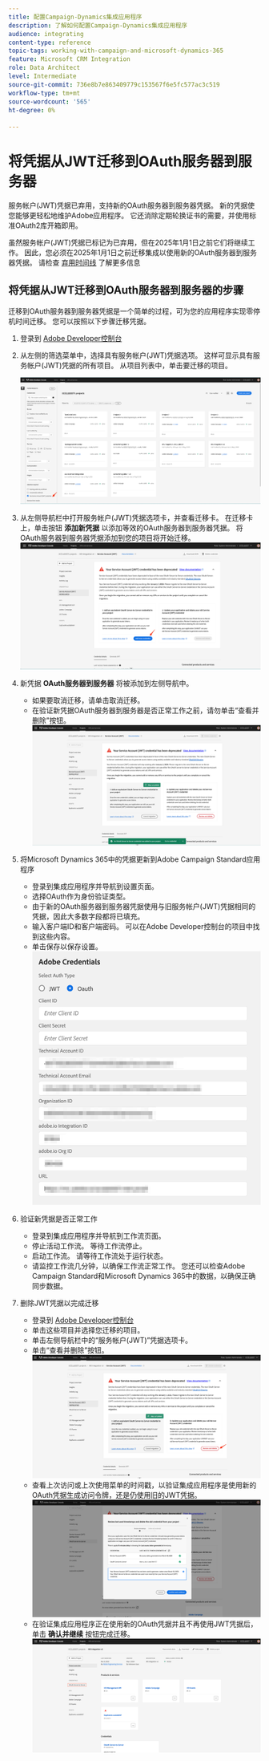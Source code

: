 ```yaml
---
title: 配置Campaign-Dynamics集成应用程序
description: 了解如何配置Campaign-Dynamics集成应用程序
audience: integrating
content-type: reference
topic-tags: working-with-campaign-and-microsoft-dynamics-365
feature: Microsoft CRM Integration
role: Data Architect
level: Intermediate
source-git-commit: 736e8b7e863409779c153567f6e5fc577ac3c519
workflow-type: tm+mt
source-wordcount: '565'
ht-degree: 0%

---
```


# 将凭据从JWT迁移到OAuth服务器到服务器

服务帐户(JWT)凭据已弃用，支持新的OAuth服务器到服务器凭据。 新的凭据使您能够更轻松地维护Adobe应用程序。 它还消除定期轮换证书的需要，并使用标准OAuth2库开箱即用。

虽然服务帐户(JWT)凭据已标记为已弃用，但在2025年1月1日之前它们将继续工作。 因此，您必须在2025年1月1日之前迁移集成以使用新的OAuth服务器到服务器凭据。 请检查 [弃用时间线](https://developer.adobe.com/developer-console/docs/guides/authentication/ServerToServerAuthentication/migration/#deperecation-timelines) 了解更多信息

## 将凭据从JWT迁移到OAuth服务器到服务器的步骤

迁移到OAuth服务器到服务器凭据是一个简单的过程，可为您的应用程序实现零停机时间迁移。 您可以按照以下步骤迁移凭据。

1. 登录到 [Adobe Developer控制台](https://developer.adobe.com/console)
2. 从左侧的筛选菜单中，选择具有服务帐户(JWT)凭据选项。 这样可显示具有服务帐户(JWT)凭据的所有项目。 从项目列表中，单击要迁移的项目。

   ![](assets/JwtToOAuthMigration1.png)

3. 从左侧导航栏中打开服务帐户(JWT)凭据选项卡，并查看迁移卡。 在迁移卡上，单击按钮 **添加新凭据** 以添加等效的OAuth服务器到服务器凭据。 将OAuth服务器到服务器凭据添加到您的项目将开始迁移。
   ![](assets/JwtToOAuthMigration2.png)
4. 新凭据 **OAuth服务器到服务器** 将被添加到左侧导航中。
   * 如果要取消迁移，请单击取消迁移。
   * 在验证新凭据OAuth服务器到服务器是否正常工作之前，请勿单击“查看并删除”按钮。
     ![](assets/JwtToOAuthMigration3.png)

5. 将Microsoft Dynamics 365中的凭据更新到Adobe Campaign Standard应用程序
   * 登录到集成应用程序并导航到设置页面。
   * 选择OAuth作为身份验证类型。
   * 由于新的OAuth服务器到服务器凭据使用与旧服务帐户(JWT)凭据相同的凭据，因此大多数字段都将已填充。
   * 输入客户端ID和客户端密码。 可以在Adobe Developer控制台的项目中找到这些内容。
   * 单击保存以保存设置。
     ![](assets/JwtToOAuthMigration4.png)

6. 验证新凭据是否正常工作
   * 登录到集成应用程序并导航到工作流页面。
   * 停止活动工作流。 等待工作流停止。
   * 启动工作流。 请等待工作流处于运行状态。
   * 请监控工作流几分钟，以确保工作流正常工作。 您还可以检查Adobe Campaign Standard和Microsoft Dynamics 365中的数据，以确保正确同步数据。

7. 删除JWT凭据以完成迁移
   * 登录到 [Adobe Developer控制台](https://developer.adobe.com/console)
   * 单击这些项目并选择您迁移的项目。
   * 单击左侧导航栏中的“服务帐户(JWT)”凭据选项卡。
   * 单击“查看并删除”按钮。
     ![](assets/JwtToOAuthMigration5.png)
   * 查看上次访问或上次使用菜单的时间戳，以验证集成应用程序是使用新的OAuth凭据生成访问令牌，还是仍使用旧的JWT凭据。
     ![](assets/JwtToOAuthMigration6.png)
   * 在验证集成应用程序正在使用新的OAuth凭据并且不再使用JWT凭据后，单击 **确认并继续** 按钮完成迁移。
     ![](assets/JwtToOAuthMigration7.png)
